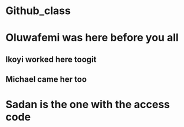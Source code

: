 # Github_class

# Oluwafemi was here before you all

## Ikoyi worked here toogit

## Michael came her too

# Sadan is the one with the access code

